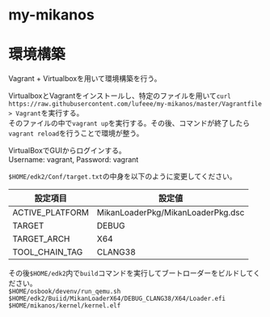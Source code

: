 # my-mikanos

# 環境構築
Vagrant + Virtualboxを用いて環境構築を行う。  
  
VirtualboxとVagrantをインストールし、特定のファイルを用いて`curl https://raw.githubusercontent.com/lufeee/my-mikanos/master/Vagrantfile > Vagrant`を実行する。  
そのファイルの中で`vagrant up`を実行する。その後、コマンドが終了したら`vagrant reload`を行うことで環境が整う。  
  
VirtualBoxでGUIからログインする。  
Username: vagrant, Password: vagrant  

`$HOME/edk2/Conf/target.txt`の中身を以下のように変更してください。  
  
| 設定項目        | 設定値                            |
|-----------------|-----------------------------------|
| ACTIVE_PLATFORM | MikanLoaderPkg/MikanLoaderPkg.dsc |
| TARGET          | DEBUG                             |
| TARGET_ARCH     | X64                               |
| TOOL_CHAIN_TAG  | CLANG38                           |
  
その後`$HOME/edk2`内で`build`コマンドを実行してブートローダーをビルドしてください。  
`$HOME/osbook/devenv/run_qemu.sh $HOME/edk2/Buiid/MikanLoaderX64/DEBUG_CLANG38/X64/Loader.efi $HOME/mikanos/kernel/kernel.elf`
